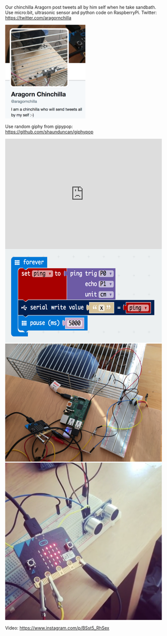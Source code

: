 Our chinchilla Aragorn post tweets all by him self when he take sandbath. Use micro:bit, ultrasonic sensor and python code on RaspberryPi. Twitter: https://twitter.com/aragornchilla

<img src="https://github.com/larsgimse/microbit/blob/master/serial_read/ultrasonic/aragornchilla.png" height=300>

Use random giphy from gipypop: https://github.com/shaunduncan/giphypop

<div style="position:relative;height:0;padding-bottom:70%;overflow:hidden;"><iframe style="position:absolute;top:0;left:0;width:100%;height:100%;" src="https://pxt.microbit.org/#pub:01159-15274-09833-77975" frameborder="0" sandbox="allow-popups allow-forms allow-scripts allow-same-origin"></iframe></div>

<img src="https://github.com/larsgimse/microbit/blob/master/serial_read/ultrasonic/pxt_code.png" height=300>

<img src="https://github.com/larsgimse/microbit/blob/master/serial_read/ultrasonic/IMG_5263.JPG">

<img src="https://github.com/larsgimse/microbit/blob/master/serial_read/ultrasonic/ultrasonic_microbit.png">

Video: https://www.instagram.com/p/BSst5_RhSex
